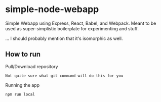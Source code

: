 # simple-node-webapp
Simple Webapp using Express, React, Babel, and Webpack. Meant to be used as super-simplistic boilerplate for experimenting and stuff.

... I should probably mention that it's isomorphic as well.

## How to run
Pull/Download repository

```Not quite sure what git command will do this for you```

Running the app

```npm run local```
